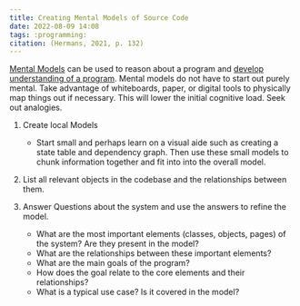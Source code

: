 ```yaml
---
title: Creating Mental Models of Source Code
date: 2022-08-09 14:08
tags: :programming:
citation: (Hermans, 2021, p. 132)
---
```


[Mental Models](202208091355.md) can be used to reason about a program and [develop understanding of a program](202208081347.md). Mental models do not have to start out purely mental. Take advantage of whiteboards, paper, or digital tools to physically map things out if necessary. This will lower the initial cognitive load. Seek out analogies.

1. Create local Models
	
	+ Start small and perhaps learn on a visual aide such as creating a state table and dependency graph. Then use these small models to chunk information together and fit into into the overall model.

2. List all relevant objects in the codebase and the relationships between them.
3. Answer Questions about the system and use the answers to refine the model.

	+ What are the most important elements (classes, objects, pages) of the system? Are they present in the model?
     + What are the relationships between these important elements?
     + What are the main goals of the program?
     + How does the goal relate to the core elements and their relationships?
     + What is a typical use case? Is it covered in the model?
